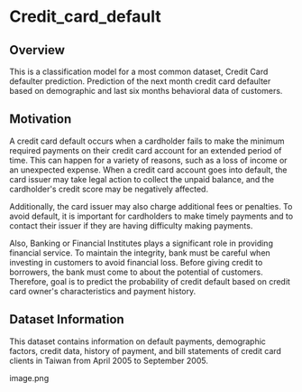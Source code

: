 # Credit_card_default

## Overview
This is a classification model for a most common dataset, Credit Card defaulter prediction. Prediction of the next month credit card defaulter based on demographic and last six months behavioral data of customers.

## Motivation
A credit card default occurs when a cardholder fails to make the minimum required payments on their credit card account for an extended period of time. This can happen for a variety of reasons, such as a loss of income or an unexpected expense. When a credit card account goes into default, the card issuer may take legal action to collect the unpaid balance, and the cardholder's credit score may be negatively affected. 

Additionally, the card issuer may also charge additional fees or penalties. To avoid default, it is important for cardholders to make timely payments and to contact their issuer if they are having difficulty making payments.

Also, Banking or Financial Institutes plays a significant role in providing financial service. To maintain the integrity, bank must be careful when investing in customers to avoid financial loss. Before giving credit to borrowers, the bank must come to about the potential of customers. Therefore, goal is to predict the probability of credit default based on credit card owner's characteristics and payment history.

## Dataset Information
This dataset contains information on default payments, demographic factors, credit data, history of payment, and bill statements of credit card clients in Taiwan from April 2005 to September 2005.

image.png


